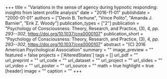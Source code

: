 +++
title = "Variations in the sense of agency during hypnotic responding:  insights from latent profile analysis"
date = "2016-11-01"
publishdate = "2000-01-01"
authors = ["Devin B. Terhune", "Vince Polito", "Amanda J. Barnier", "Erik Z. Woody"]
publication_types = ["2"]
publication = "Psychology of Consciousness: Theory, Research, and Practice, (3), 4, _pp. 293--302_, https://doi.org/10.1037/cns0000107"
publication_short = "Psychology of Consciousness: Theory, Research, and Practice, (3), 4, _pp. 293--302_, https://doi.org/10.1037/cns0000107"
abstract = "(C) 2016 American Psychological Association"
summary = ""
image_preview = ""
featured = false
projects = ['AlteredStates']
tags = []
url_pdf = ""
url_preprint = ""
url_code = ""
url_dataset = ""
url_project = ""
url_slides = ""
url_video = ""
url_poster = ""
url_source = ""
math = true
highlight = true
[header]
image = ""
caption = ""
+++
